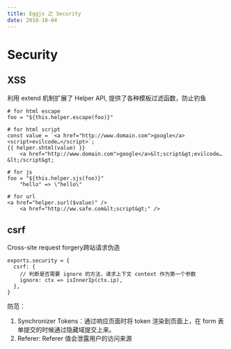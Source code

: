 ```yaml
---
title: Eggjs 之 Security
date: 2018-10-04
---
```

# Security
## XSS
利用 extend 机制扩展了 Helper API, 提供了各种模板过滤函数，防止钓鱼

    # for html escape
    foo = "${this.helper.escape(foo)}"

    # for html script 
    const value = `<a href="http://www.domain.com">google</a><script>evilcode…</script>`;
    {{ helper.shtml(value) }}
        <a href="http://www.domain.com">google</a>&lt;script&gt;evilcode…&lt;/script&gt;

    # for js
    foo = "${this.helper.sjs(foo)}"
        "hello" => \"hello\"

    # for url
    <a href="helper.surl($value)" />
        <a href="http://ww.safe.com&lt;script&gt;" />


## csrf
Cross-site request forgery跨站请求伪造

    exports.security = {
      csrf: {
        // 判断是否需要 ignore 的方法，请求上下文 context 作为第一个参数
        ignore: ctx => isInnerIp(ctx.ip),
      },
    }

防范：
1. Synchronizer Tokens：通过响应页面时将 token 渲染到页面上，在 form 表单提交的时候通过隐藏域提交上来。
3. Referer: Referer 值会泄露用户的访问来源